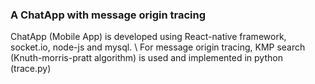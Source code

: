 ### A ChatApp with message origin tracing ###

ChatApp (Mobile App) is developed using React-native framework, socket.io, node-js and mysql. \\
For message origin tracing, KMP search (Knuth-morris-pratt algorithm) is used and implemented in python (trace.py)
